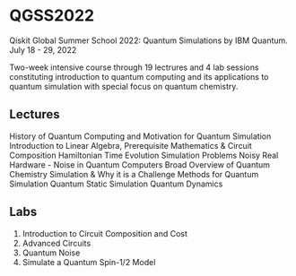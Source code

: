# QGSS2022
Qiskit Global Summer School 2022: Quantum Simulations by IBM Quantum.
July 18 - 29, 2022

Two-week intensive course through 19 lectrures and 4 lab sessions constituting introduction to quantum computing and its applications to quantum simulation with special focus on quantum chemistry.


## Lectures 
History of Quantum Computing and Motivation for Quantum Simulation
Introduction to Linear Algebra, Prerequisite Mathematics & Circuit Composition
Hamiltonian Time Evolution
Simulation Problems
Noisy Real Hardware - Noise in Quantum Computers
Broad Overview of Quantum Chemistry Simulation & Why it is a Challenge
Methods for Quantum Simulation
Quantum Static Simulation
Quantum Dynamics


## Labs
1. Introduction to Circuit Composition and Cost
2. Advanced Circuits
3. Quantum Noise
4. Simulate a Quantum Spin-1/2 Model
